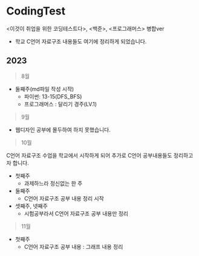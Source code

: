 # CodingTest
&lt;이것이 취업을 위한 코딩테스트다>, &lt;백준>, &lt;프로그래머스> 병합ver     
+ 학교 C언어 자료구조 내용들도 여기에 정리하게 되었습니다.

## 2023

> 8월
* 둘째주(md파일 작성 시작)
    * 파이썬: 13-15(DFS_BFS)
    * 프로그래머스 : 달리기 경주(LV.1)

> 9월
* 웹디자인 공부에 몰두하여 하지 못했습니다.

> 10월     

C언어 자료구조 수업을 학교에서 시작하게 되어 추가로 C언어 공부내용들도 정리하고자 합니다.    
* 첫째주
    * 과제하느라 정신없는 한 주
* 둘째주 
    * C언어 자료구조 공부 내용 정리 시작
* 셋째주, 넷째주
    * 시험공부라서 C언어 자료구조 공부 내용만 정리     

> 11월
* 첫째주
    * C언어 자료구조 공부 내용 : 그래프 내용 정리